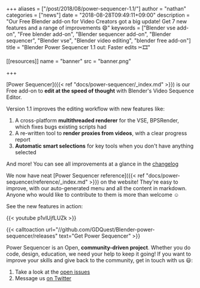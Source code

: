+++
aliases = ["/post/2018/08/power-sequencer-1.1/"]
author = "nathan"
categories = ["news"]
date = "2018-08-28T09:49:11+09:00"
description = "Our Free Blender add-on for Video Creators got a big update! Get 7 new features and a range of improvements 😄"
keywords = ["Blender vse add-on", "Free blender add-on", "Blender sequencer add-on", "Blender sequencer", "Blender vse", "Blender video editing", "blender free add-on"]
title = "Blender Power Sequencer 1.1 out: Faster edits ✂🎞"

[[resources]]
  name = "banner"
  src = "banner.png"

+++

[Power Sequencer]({{< ref "docs/power-sequencer/_index.md" >}}) is our Free add-on to **edit at the speed of thought** with Blender's Video Sequence Editor.

Version 1.1 improves the editing workflow with new features like:

1. A cross-platform **multithreaded renderer** for the VSE, BPSRender, which fixes bugs existing scripts had
1. A re-written tool to **render proxies from videos**, with a clear progress report
1. **Automatic smart selections** for key tools when you don't have anything selected

And more! You can see all improvements at a glance in the [changelog](//github.com/GDQuest/Blender-power-sequencer/blob/master/changelog.md)

We now have neat [Power Sequencer reference]({{< ref "docs/power-sequencer/reference/_index.md" >}}) on the website! They're easy to improve, with our auto-generated menu and all the content in markdown. Anyone who would like to contribute to them is more than welcome ☺

See the new features in action:

{{< youtube p1vlUjfLUZk >}}

{{< calltoaction url="//github.com/GDQuest/Blender-power-sequencer/releases" text="Get Power Sequencer" >}}

Power Sequencer is an Open, **community-driven project**. Whether you do code, design, education, we need your help to keep it going! If you want to improve your skills and give back to the community, get in touch with us 😃:

1. Take a look at the [open issues](//github.com/GDQuest/Blender-power-sequencer/issues)
2. Message us [on Twitter](//twitter.com/NathanGDQuest)
